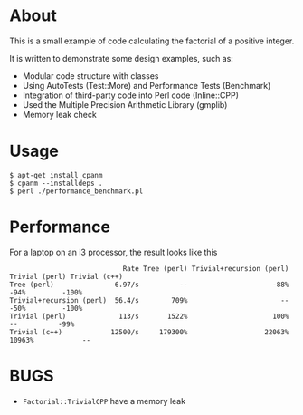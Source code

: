 # About

This is a small example of code calculating the factorial of a positive integer.

It is written to demonstrate some design examples, such as:

* Modular code structure with classes
* Using AutoTests (Test::More) and Performance Tests (Benchmark)
* Integration of third-party code into Perl code (Inline::CPP)
* Used the Multiple Precision Arithmetic Library (gmplib)
* Memory leak check

# Usage

```
$ apt-get install cpanm
$ cpanm --installdeps .
$ perl ./performance_benchmark.pl
```

# Performance

For a laptop on an i3 processor, the result looks like this

```
                            Rate Tree (perl) Trivial+recursion (perl) Trivial (perl) Trivial (c++)
Tree (perl)               6.97/s          --                     -88%           -94%         -100%
Trivial+recursion (perl)  56.4/s        709%                       --           -50%         -100%
Trivial (perl)             113/s       1522%                     100%             --          -99%
Trivial (c++)            12500/s     179300%                   22063%         10963%            --
```

# BUGS

* `Factorial::TrivialCPP` have a memory leak